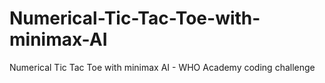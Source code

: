 # Numerical-Tic-Tac-Toe-with-minimax-AI
Numerical Tic Tac Toe with minimax AI -  WHO Academy coding challenge
